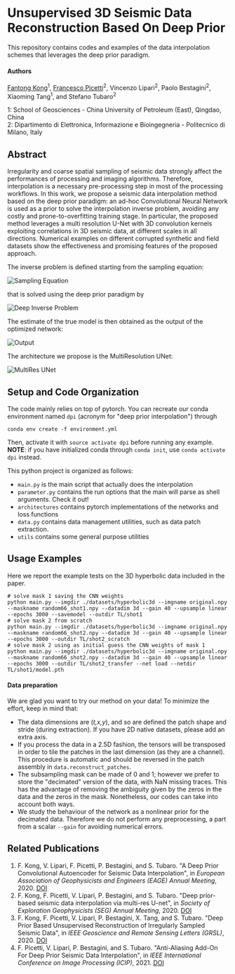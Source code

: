 # Unsupervised 3D Seismic Data Reconstruction Based On Deep Prior

This repository contains codes and examples of the data interpolation schemes that leverages the deep prior paradigm.

#### Authors
[Fantong Kong](mailto:kft_upc@hotmail.com)<sup>1</sup>,
[Francesco Picetti](mailto:francesco.picetti@polimi.it)<sup>2</sup>,
Vincenzo Lipari<sup>2</sup>, Paolo Bestagini<sup>2</sup>,
Xiaoming Tang<sup>1</sup>, and Stefano Tubaro<sup>2</sup>

1: School of Geosciences - China University of Petroleum (East), Qingdao, China<br>
2: Dipartimento di Elettronica, Informazione e Bioingegneria - Politecnico di Milano, Italy

## Abstract
Irregularity and coarse spatial sampling of seismic data strongly affect the performances
of processing and imaging algorithms. Therefore, interpolation is a necessary pre-processing
step in most of the processing workflows. In this work, we propose a seismic data interpolation
method based on the deep prior paradigm: an ad-hoc Convolutional Neural Network is used as
a prior to solve the interpolation inverse problem, avoiding any costly and prone-to-overfitting training stage.
In particular, the proposed method leverages a multi resolution U-Net with 3D convolution
kernels exploiting correlations in 3D seismic data, at different scales in all directions.
Numerical examples on different corrupted synthetic and field datasets show the effectiveness
and promising features of the proposed approach.

The inverse problem is defined starting from the sampling equation:

![Sampling Equation](readme_img/sampling_equation.png)

that is solved using the deep prior paradigm by

![Deep Inverse Problem](readme_img/problem_prior.png)

The estimate of the true model is then obtained as the output of the optimized network:

![Output](readme_img/output.png)

The architecture we propose is the MultiResolution UNet:

![MultiRes UNet](./readme_img/multires.png)

## Setup and Code Organization
The code mainly relies on top of pytorch. You can recreate our conda environment named `dpi`
(acronym for "deep prior interpolation") through
```
conda env create -f environment.yml
``` 
Then, activate it with `source activate dpi` before running any example.<br>
**NOTE**: if you have initialized conda through `conda init`, use `conda activate dpi` instead.

This python project is organized as follows:
 - `main.py` is the main script that actually does the interpolation
 - `parameter.py` contains the run options that the main will parse as shell arguments. Check it out!
 - `architectures` contains pytorch implementations of the networks and loss functions
 - `data.py` contains data management utilities, such as data patch extraction.
 - `utils` contains some general purpose utilities

## Usage Examples
Here we report the example tests on the 3D hyperbolic data included in the paper.

    # solve mask 1 saving the CNN weights
    python main.py --imgdir ./datasets/hyperbolic3d --imgname original.npy --maskname random66_shot1.npy --datadim 3d --gain 40 --upsample linear --epochs 3000 --savemodel --outdir TL/shot1
    # solve mask 2 from scratch
    python main.py --imgdir ./datasets/hyperbolic3d --imgname original.npy --maskname random66_shot2.npy --datadim 3d --gain 40 --upsample linear --epochs 3000 --outdir TL/shot2_scratch
    # solve mask 2 using as initial guess the CNN weights of mask 1
    python main.py --imgdir ./datasets/hyperbolic3d --imgname original.npy --maskname random66_shot2.npy --datadim 3d --gain 40 --upsample linear --epochs 3000 --outdir TL/shot2_transfer --net load --netdir TL/shot1/model.pth
    
#### Data preparation
We are glad you want to try our method on your data! To minimize the effort, keep in mind that:
 - The data dimensions are (*t,x,y*), and so are defined the patch shape and stride (during extraction).
 If you have 2D native datasets, please add an extra axis.
 - If you process the data in a 2.5D fashion, the tensors will be transposed in order to 
 tile the patches in the last dimension (as they are a channel).
 This procedure is automatic and should be reversed in the patch assembly in `data.reconstruct_patches`.
 - The subsampling mask can be made of 0 and 1; however we prefer to store the "decimated" version of the data, with NaN missing traces.
 This has the advantage of removing the ambiguity given by the zeros in the data and the zeros in the mask. 
 Nonetheless, our codes can take into account both ways.
 - We study the behaviour of the network as a nonlinear prior for the decimated data.
 Therefore we do not perform any preprocessing, a part from a scalar `--gain` for avoiding numerical errors.  

## Related Publications
 1. F. Kong, V. Lipari, F. Picetti, P. Bestagini, and S. Tubaro.
 "A Deep Prior Convolutional Autoencoder for Seismic Data Interpolation",
 in *European Association of Geophysicists and Engineers (EAGE) Annual Meeting*, 2020.
 [DOI](https://doi.org/10.3997/2214-4609.202011461)
 2. F. Kong, F. Picetti, V. Lipari, P. Bestagini, and S. Tubaro.
 "Deep prior-based seismic data interpolation via multi-res U-net",
 in *Society of Exploration Geophysicists (SEG) Annual Meeting*, 2020.
 [DOI](https://doi.org/10.1190/segam2020-3426173.1)
 3. F. Kong, F. Picetti, V. Lipari, P. Bestagini, X. Tang, and S. Tubaro.
 "Deep Prior Based Unsupervised Reconstruction of Irregularly Sampled Seismic Data",
 in *IEEE Geoscience and Remote Sensing Letters (GRSL)*, 2020.
 [DOI](https://doi.org/10.1109/LGRS.2020.3044455)
 4. F. Picetti, V. Lipari, P. Bestagini, and S. Tubaro.
 "Anti-Aliasing Add-On For Deep Prior Seismic Data Interpolation",
 in *IEEE International Conference on Image Processing (ICIP)*, 2021.
 [DOI](https://doi.org/10.1109/ICIP42928.2021.9506749)
